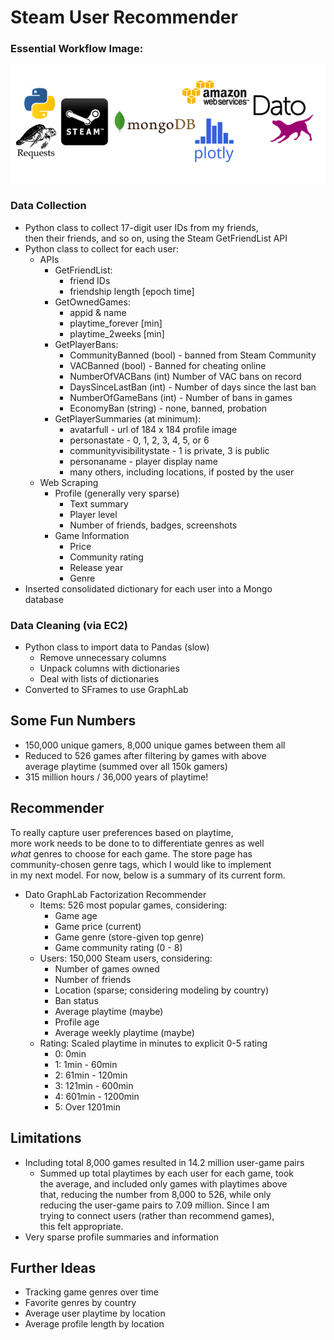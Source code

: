 # Steam User Recommender 

### Essential Workflow Image:
![img](/images/flow.png)

### Data Collection
* Python class to collect 17-digit user IDs from my friends,  
then their friends, and so on, using the Steam GetFriendList API  
* Python class to collect for each user:
  * APIs
    * GetFriendList:
      * friend IDs
      * friendship length [epoch time]
    * GetOwnedGames:
      * appid & name
      * playtime_forever [min]
      * playtime_2weeks [min]
    * GetPlayerBans:
      * CommunityBanned (bool) - banned from Steam Community
      * VACBanned (bool) - Banned for cheating online
      * NumberOfVACBans (int) Number of VAC bans on record
      * DaysSinceLastBan (int) - Number of days since the last ban
      * NumberOfGameBans (int) - Number of bans in games
      * EconomyBan (string) - none, banned, probation
    * GetPlayerSummaries (at minimum):
      * avatarfull - url of 184 x 184 profile image
      * personastate - 0, 1, 2, 3, 4, 5, or 6
      * communityvisibilitystate - 1 is private, 3 is public
      * personaname - player display name
      * many others, including locations, if posted by the user
  * Web Scraping
    * Profile (generally very sparse)
      * Text summary
      * Player level
      * Number of friends, badges, screenshots
    * Game Information
      * Price
      * Community rating
      * Release year
      * Genre
* Inserted consolidated dictionary for each user into a Mongo  
  database


### Data Cleaning (via EC2)
* Python class to import data to Pandas (slow)
  * Remove unnecessary columns
  * Unpack columns with dictionaries
  * Deal with lists of dictionaries
* Converted to SFrames to use GraphLab

## Some Fun Numbers
* 150,000 unique gamers, 8,000 unique games between them all
* Reduced to 526 games after filtering by games with above  
average playtime (summed over all 150k gamers)
* 315 million hours / 36,000 years of playtime!

## Recommender
To really capture user preferences based on playtime,  
more work needs to be done to to differentiate genres as well  
*what* genres to choose for each game. The store page has  
community-chosen genre tags, which I would like to implement  
in my next model. For now, below is a summary of its current form.
* Dato GraphLab Factorization Recommender
  * Items: 526 most popular games, considering:
    * Game age
    * Game price (current)
    * Game genre (store-given top genre)
    * Game community rating (0 - 8)
  * Users: 150,000 Steam users, considering:
    * Number of games owned
    * Number of friends
    * Location (sparse; considering modeling by country)
    * Ban status
    * Average playtime (maybe)
    * Profile age
    * Average weekly playtime (maybe)
  * Rating: Scaled playtime in minutes to explicit 0-5 rating
    * 0: 0min
    * 1: 1min - 60min
    * 2: 61min - 120min
    * 3: 121min - 600min
    * 4: 601min - 1200min
    * 5: Over 1201min

## Limitations
* Including total 8,000 games resulted in 14.2 million user-game pairs
  * Summed up total playtimes by each user for each game, took  
  the average, and included only games with playtimes above  
  that, reducing the number from 8,000 to 526, while only   
  reducing the user-game pairs to 7.09 million. Since I am  
  trying to connect users (rather than recommend games),  
  this felt appropriate.
* Very sparse profile summaries and information

## Further Ideas
* Tracking game genres over time
* Favorite genres by country
* Average user playtime by location
* Average profile length by location
